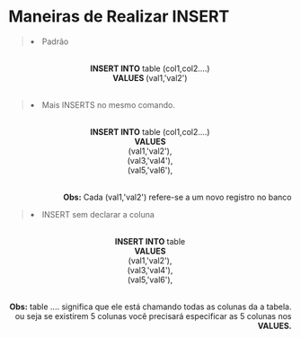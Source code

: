 <h1> Maneiras de Realizar INSERT </h1>

<blockquote> <li> Padrão </li></blockquote> <br>
<center> <b>INSERT INTO</b> table (col1,col2....) <br>
<b> VALUES </b> (val1,'val2') </center>

<br>

<blockquote> <li> Mais INSERTS no mesmo comando. </li></blockquote> <br>
<center> <b>INSERT INTO</b> table (col1,col2....) 
<br>
<b> VALUES </b> <br> 
(val1,'val2'), <br> 
(val3,'val4'), <br>
(val5,'val6'), </center>

<br>
<p align='right'><b>Obs:</b> Cada (val1,'val2') refere-se a um novo registro no banco </p> 

<blockquote> <li> INSERT sem declarar a coluna </li></blockquote> <br>
<center> <b>INSERT INTO</b> table
<br>
<b> VALUES </b> <br> 
(val1,'val2'), <br> 
(val3,'val4'), <br>
(val5,'val6'), </center>

<br>
<p align='right'> <b>Obs:</b> table .... significa que ele está chamando todas as colunas da a tabela. ou seja se existirem 5 colunas você precisará especificar as 5 colunas nos <b>VALUES.</b> </p>
